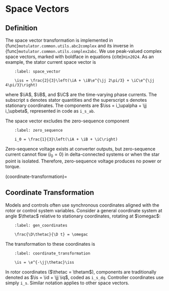 # Space Vectors

## Definition

The space vector transformation is implemented in {func}`motulator.common.utils.abc2complex` and its inverse in {func}`motulator.common.utils.complex2abc`. We use peak-valued complex space vectors, marked with boldface in equations {cite}`Hin2024`. As an example, the stator current space vector is

```{math}
    :label: space_vector

    \iss = \frac{2}{3}\left(\iA + \iB\e^{\jj 2\pi/3} + \iC\e^{\jj 4\pi/3}\right)
```

where $\iA$, $\iB$, and $\iC$ are the time-varying phase currents. The subscript s denotes stator quantities and the superscript s denotes stationary coordinates. The components are $\iss = i_\upalpha + \jj i_\upbeta$, represented in code as `i_s_ab`.

The space vector excludes the zero-sequence component

```{math}
    :label: zero_sequence

    i_0 = \frac{1}{3}\left(\iA + \iB + \iC\right)
```

Zero-sequence voltage exists at converter outputs, but zero-sequence current cannot flow ($i_0 = 0$) in delta-connected systems or when the star point is isolated. Therefore, zero-sequence voltage produces no power or torque.

(coordinate-transformation)=

## Coordinate Transformation

Models and controls often use synchronous coordinates aligned with the rotor or control system variables. Consider a general coordinate system at angle $\thetac$ relative to stationary coordinates, rotating at $\omegac$:

```{math}
    :label: gen_coordinates

    \frac{\D\thetac}{\D t} = \omegac
```

The transformation to these coordinates is

```{math}
    :label: coordinate_transformation

    \is = \e^{-\jj\thetac}\iss
```

In rotor coordinates ($\thetac = \thetam$), components are traditionally denoted as $\is = \id + \jj \iq$, coded as `i_s_dq`. Controller coordinates use simply `i_s`. Similar notation applies to other space vectors.
